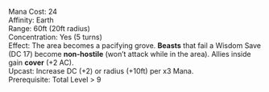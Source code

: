 Mana Cost: 24  
Affinity: Earth  
Range: 60ft (20ft radius)  
Concentration: Yes (5 turns)  
Effect: The area becomes a pacifying grove. **Beasts** that fail a Wisdom Save (DC 17) become **non-hostile** (won’t attack while in the area). Allies inside gain **cover** (+2 AC).  
Upcast: Increase DC (+2) or radius (+10ft) per x3 Mana.  
Prerequisite: Total Level > 9